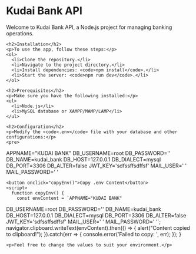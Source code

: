 <!DOCTYPE html>
<html lang="en">
<head>
  <meta charset="UTF-8">
  <meta name="viewport" content="width=device-width, initial-scale=1.0">
  <title>Kudai Bank API README</title>
</head>
<body>
  <div>
    <h1>Kudai Bank API</h1>
    <p>Welcome to Kudai Bank API, a Node.js project for managing banking operations.</p>
    
    <h2>Installation</h2>
    <p>To use the app, follow these steps:</p>
    <ol>
      <li>Clone the repository.</li>
      <li>Navigate to the project directory.</li>
      <li>Install dependencies: <code>npm install</code>.</li>
      <li>Start the server: <code>npm run dev</code>.</li>
    </ol>
    
    <h2>Prerequisites</h2>
    <p>Make sure you have the following installed:</p>
    <ul>
      <li>Node.js</li>
      <li>MySQL database or XAMPP/MAMP/LAMP</li>
    </ul>
    
    <h2>Configuration</h2>
    <p>Modify the <code>.env</code> file with your database and other configurations:</p>
    <pre>
APPNAME="KUDAI BANK"
DB_USERNAME=root
DB_PASSWORD=''
DB_NAME=kudai_bank
DB_HOST=127.0.0.1
DB_DIALECT=mysql
DB_PORT=3306
DB_ALTER=false
JWT_KEY='sdfssffsdffsf'
MAIL_USER=' '
MAIL_PASSWORD=' '
    </pre>
    
    <button onclick="copyEnv()">Copy .env Content</button>
    <script>
      function copyEnv() {
        const envContent = `APPNAME="KUDAI BANK"
DB_USERNAME=root
DB_PASSWORD=''
DB_NAME=kudai_bank
DB_HOST=127.0.0.1
DB_DIALECT=mysql
DB_PORT=3306
DB_ALTER=false
JWT_KEY='sdfssffsdffsf'
MAIL_USER=' '
MAIL_PASSWORD=' '`;
        navigator.clipboard.writeText(envContent).then(() => {
          alert("Content copied to clipboard!");
        }).catch(err => {
          console.error('Failed to copy: ', err);
        });
      }
    </script>
    
    <p>Feel free to change the values to suit your environment.</p>
  </div>
</body>
</html>
